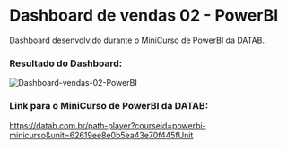# Dashboard de vendas 02 - PowerBI
Dashboard desenvolvido durante o MiniCurso de PowerBI da DATAB.

### Resultado do Dashboard:

![Dashboard-vendas-02-PowerBI](https://user-images.githubusercontent.com/83824469/185623660-53733566-7b70-4d95-9e36-2469614d0642.png)

### Link para o MiniCurso de PowerBI da DATAB:

https://datab.com.br/path-player?courseid=powerbi-minicurso&unit=62619ee8e0b5ea43e70f445fUnit
